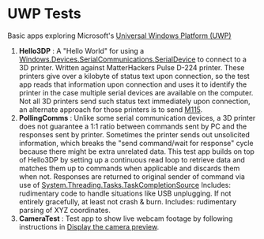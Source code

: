 # UWP Tests
Basic apps exploring Microsoft's [Universal Windows Platform (UWP)](https://docs.microsoft.com/en-us/windows/uwp/)
1. __Hello3DP__ : A "Hello World" for using a
[Windows.Devices.SerialCommunications.SerialDevice](https://docs.microsoft.com/en-us/uwp/api/windows.devices.serialcommunication.serialdevice)
to connect to a 3D printer. Written against MatterHackers Pulse D-224 printer.
These printers give over a kilobyte of status text upon connection, so the test
app reads that information upon connection and uses it to identify the printer
in the case multiple serial devices are available on the computer. Not all 3D
printers send such status text immediately upon connection, an alternate
approach for those printers is to send
[M115](https://marlinfw.org/docs/gcode/M115.html).
2. __PollingComms__ : Unlike some serial communication devices, a 3D printer
does not guarantee a 1:1 ratio between commands sent by PC and the responses
sent by printer. Sometimes the printer sends out unsolicited information,
which breaks the "send command/wait for response" cycle because there might
be extra unrelated data. This test app builds on top of Hello3DP by setting
up a continuous read loop to retrieve data and matches them up to commands
when applicable and discards them when not. Responses are returned to original
sender of command via use of
[System.Threading.Tasks.TaskCompletionSource](https://docs.microsoft.com/en-us/dotnet/api/system.threading.tasks.taskcompletionsource-1)
Includes: rudimentary code to handle situations like USB unplugging. If not
entirely gracefully, at least not crash & burn.
Includes: rudimentary parsing of XYZ coordinates.
3. __CameraTest__ : Test app to show live webcam footage by following instructions in
[Display the camera preview](https://docs.microsoft.com/en-us/windows/uwp/audio-video-camera/simple-camera-preview-access).